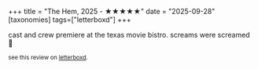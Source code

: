 +++
title = "The Hem, 2025 - ★★★★★"
date = "2025-09-28"
[taxonomies]
tags=["letterboxd"]
+++

cast and crew premiere at the texas movie bistro. screams were screamed 👻

<small>see this review on <a href="https://letterboxd.com/nonmodernist/film/the-hem/1/">letterboxd</a>.</small>